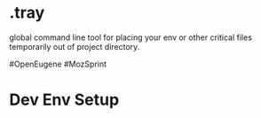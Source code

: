 # .tray
global command line tool for placing your env or other critical files temporarily out of project directory.


#OpenEugene #MozSprint


# Dev Env Setup
